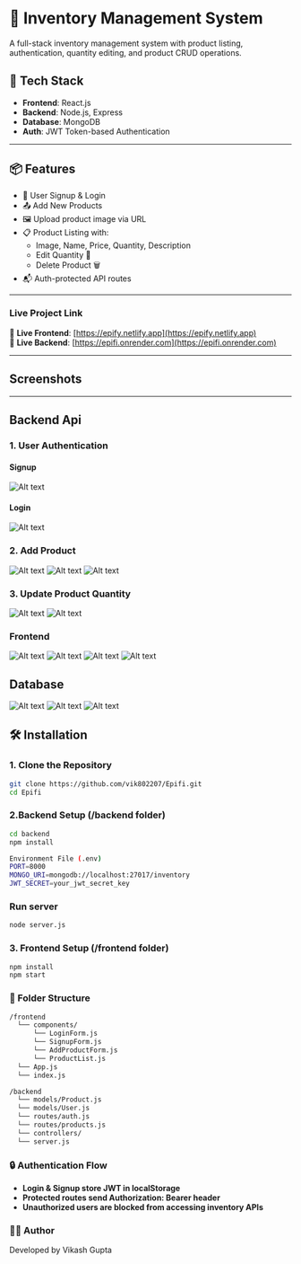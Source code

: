# 🛒 Inventory Management System

A full-stack inventory management system with product listing, authentication, quantity editing, and product CRUD operations.

## 🚀 Tech Stack

- **Frontend**: React.js
- **Backend**: Node.js, Express
- **Database**: MongoDB
- **Auth**: JWT Token-based Authentication

---

## 📦 Features

- 🔐 User Signup & Login
- 📤 Add New Products
- 🖼️ Upload product image via URL
- 📋 Product Listing with:
  - Image, Name, Price, Quantity, Description
  - Edit Quantity 📝
  - Delete Product 🗑️
- 📬 Auth-protected API routes
---
### Live Project Link
🔗 **Live Frontend**: [https://epify.netlify.app](https://epify.netlify.app)  
🔗 **Live Backend**: [https://epifi.onrender.com](https://epifi.onrender.com)

---
## Screenshots
---
## Backend Api
### 1. User Authentication
#### Signup
![Alt text](https://github.com/vik802207/Epifi/blob/main/img/Screenshot%20(754).png?raw=true)
#### Login
![Alt text](https://github.com/vik802207/Epifi/blob/main/img/Screenshot%20(755).png?raw=true)
### 2. Add Product
![Alt text](https://github.com/vik802207/Epifi/blob/main/img/Screenshot%20(767).png?raw=true)
![Alt text](https://github.com/vik802207/Epifi/blob/main/img/Screenshot%20(763).png?raw=true)
![Alt text](https://github.com/vik802207/Epifi/blob/main/img/Screenshot%20(764).png?raw=true)
### 3. Update Product Quantity
![Alt text](https://github.com/vik802207/Epifi/blob/main/img/Screenshot%20(766).png?raw=true)
![Alt text](https://github.com/vik802207/Epifi/blob/main/img/Screenshot%20(765).png?raw=true)
### Frontend
![Alt text](https://github.com/vik802207/Epifi/blob/main/img/Screenshot%20(756).png?raw=true)
![Alt text](https://github.com/vik802207/Epifi/blob/main/img/Screenshot%20(757).png?raw=true)
![Alt text](https://github.com/vik802207/Epifi/blob/main/img/Screenshot%20(758).png?raw=true)
![Alt text](https://github.com/vik802207/Epifi/blob/main/img/Screenshot%20(759).png?raw=true)
## Database
![Alt text](https://github.com/vik802207/Epifi/blob/main/img/Screenshot%20(760).png?raw=true)
![Alt text](https://github.com/vik802207/Epifi/blob/main/img/Screenshot%20(761).png?raw=true)
![Alt text](https://github.com/vik802207/Epifi/blob/main/img/Screenshot%20(762).png?raw=true)


## 🛠️ Installation

### 1. Clone the Repository

```bash
git clone https://github.com/vik802207/Epifi.git
cd Epifi
```
### 2.Backend Setup (/backend folder)
```bash
cd backend
npm install

Environment File (.env)
PORT=8000
MONGO_URI=mongodb://localhost:27017/inventory
JWT_SECRET=your_jwt_secret_key
```
### Run server
```bash
node server.js
```
### 3. Frontend Setup (/frontend folder)
```bash
npm install
npm start
```
### 📂 Folder Structure
```bash
/frontend
  └── components/
      └── LoginForm.js
      └── SignupForm.js
      └── AddProductForm.js
      └── ProductList.js
  └── App.js
  └── index.js

/backend
  └── models/Product.js
  └── models/User.js
  └── routes/auth.js
  └── routes/products.js
  └── controllers/
  └── server.js
```
### 🔒 Authentication Flow
- **Login & Signup store JWT in localStorage**
- **Protected routes send Authorization: Bearer <token> header**
- **Unauthorized users are blocked from accessing inventory APIs**
### 👨‍💻 Author
Developed by Vikash Gupta





